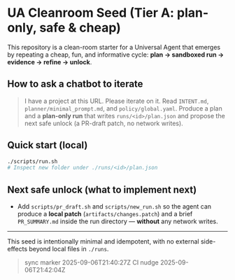 # UA Cleanroom Seed (Tier A: plan-only, safe & cheap)
This repository is a clean-room starter for a Universal Agent that emerges by repeating a cheap, fun, and informative cycle:
**plan → sandboxed run → evidence → refine → unlock**.

## How to ask a chatbot to iterate
> I have a project at this URL. Please iterate on it. Read `INTENT.md`, `planner/minimal_prompt.md`, and `policy/global.yaml`. 
> Produce a plan and a **plan-only run** that writes `runs/<id>/plan.json` and propose the next safe unlock (a PR-draft patch, no network writes).

## Quick start (local)
```bash
./scripts/run.sh
# Inspect new folder under ./runs/<id>/plan.json
```

## Next safe unlock (what to implement next)
- Add `scripts/pr_draft.sh` and `scripts/new_run.sh` so the agent can produce a **local patch** (`artifacts/changes.patch`) and a brief `PR_SUMMARY.md` inside the run directory — **without** any network writes.

---
This seed is intentionally minimal and idempotent, with no external side-effects beyond local files in `./runs`.
> sync marker 2025-09-06T21:40:27Z
> CI nudge 2025-09-06T21:42:04Z
